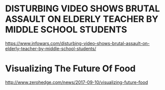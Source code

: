 # DISTURBING VIDEO SHOWS BRUTAL ASSAULT ON ELDERLY TEACHER BY MIDDLE SCHOOL STUDENTS

https://www.infowars.com/disturbing-video-shows-brutal-assault-on-elderly-teacher-by-middle-school-students/

# Visualizing The Future Of Food

http://www.zerohedge.com/news/2017-09-10/visualizing-future-food
